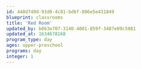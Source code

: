```yaml
---
id: 448d749d-93d0-4c81-bd6f-806e5e431849
blueprint: classrooms
title: 'Red Room'
updated_by: b863e707-3140-4001-859f-3487e09c5881
updated_at: 1634678168
program_type: day
ages: upper-preschool
programs: day
integer: 1
---
```

